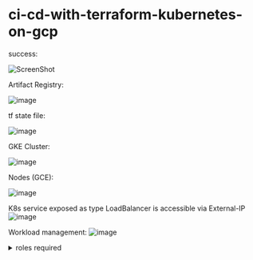 # ci-cd-with-terraform-kubernetes-on-gcp



success:

![ScreenShot](https://github.com/user-attachments/assets/0a71e528-0f12-4df7-a96f-7b2224f8adbc)

Artifact Registry:

![image](https://github.com/user-attachments/assets/69aa5cdc-434c-40c5-b03e-315be17bdc46)

tf state file:

![image](https://github.com/user-attachments/assets/501452fc-1b71-4522-a424-09d564f33646)

GKE Cluster:

![image](https://github.com/user-attachments/assets/aac8a222-7730-417b-b63d-a1ec89475b2e)

Nodes (GCE):

![image](https://github.com/user-attachments/assets/d85a5dab-2545-456d-9fb9-12252ed9fc7c)

K8s service exposed as type LoadBalancer is accessible via External-IP
![image](https://github.com/user-attachments/assets/42180580-d108-4c6d-9ac1-f99a6cf4776c)

Workload management:
![image](https://github.com/user-attachments/assets/1083af2b-393b-4a7e-8f0c-a3640976569c)



<details> <summary>roles required </summary>
```
gcloud services enable \
  cloudresourcemanager.googleapis.com \
  container.googleapis.com \
  artifactregistry.googleapis.com \
  containerregistry.googleapis.com \
  containerscanning.googleapis.com  
  compute.googleapis.com
```
  ![image](https://github.com/user-attachments/assets/88c09f34-ae46-4678-8801-4d325c6aabeb)
  
</details>

